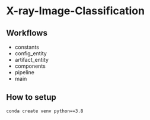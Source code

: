 # X-ray-Image-Classification

## Workflows

- constants
- config_entity
- artifact_entity
- components
- pipeline
- main

## How to setup

```bash
conda create venv python==3.8
```